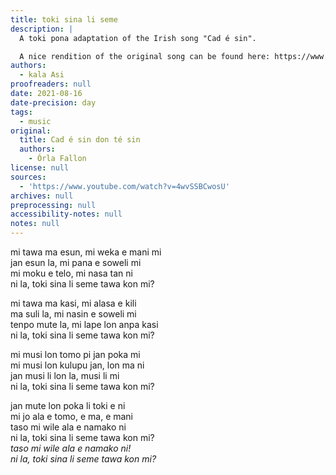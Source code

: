 ```yaml
---
title: toki sina li seme
description: |
  A toki pona adaptation of the Irish song "Cad é sin".

  A nice rendition of the original song can be found here: https://www.youtube.com/watch?v=zVHPGFs6kH8
authors:
  - kala Asi
proofreaders: null
date: 2021-08-16
date-precision: day
tags:
  - music
original:
  title: Cad é sin don té sin
  authors:
    - Órla Fallon
license: null
sources:
  - 'https://www.youtube.com/watch?v=4wvSSBCwosU'
archives: null
preprocessing: null
accessibility-notes: null
notes: null
---
```

mi tawa ma esun, mi weka e mani mi  
jan esun la, mi pana e soweli mi  
mi moku e telo, mi nasa tan ni  
ni la, toki sina li seme tawa kon mi?

mi tawa ma kasi, mi alasa e kili  
ma suli la, mi nasin e soweli mi  
tenpo mute la, mi lape lon anpa kasi  
ni la, toki sina li seme tawa kon mi?

mi musi lon tomo pi jan poka mi  
mi musi lon kulupu jan, lon ma ni  
jan musi li lon la, musi li mi  
ni la, toki sina li seme tawa kon mi?

jan mute lon poka li toki e ni  
mi jo ala e tomo, e ma, e mani  
taso mi wile ala e namako ni  
ni la, toki sina li seme tawa kon mi?  
*taso mi wile ala e namako ni!*  
*ni la, toki sina li seme tawa kon mi?*
